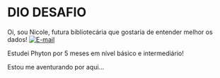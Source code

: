 # DIO DESAFIO

Oi, sou Nicole, futura bibliotecária que gostaria de entender melhor os dados!
[![E-mail](https://img.shields.io/badge/-Email-000?style=for-the-badge&logo=microsoft-outlook&logoColor=007BFF)](mailto:nicolebottene@gmail.com)

Estudei Phyton por 5 meses em nível básico e intermediário! 

Estou me aventurando por aqui... 